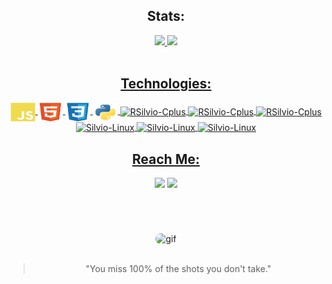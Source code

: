   
<div align="center">
<h2>Stats: </h2>
  <a href="https://github.com/silviorodrigues98">
  <img height="180em" src="https://github-readme-stats.vercel.app/api?username=silviorodrigues98&show_icons=true&theme=gotham&include_all_commits=true&count_private=true"/>
  <img height="180em" src="https://github-readme-stats.vercel.app/api/top-langs/?username=silviorodrigues98&layout=compact&langs_count=7&theme=gotham"/>
</div>
<div align="center"><br>
  <h2>Technologies: </h2>
  <img align="center" alt="Silvio-Js" height="30" width="40" src="https://raw.githubusercontent.com/devicons/devicon/master/icons/javascript/javascript-plain.svg">
  <img align="center" alt="Silvio-HTML" height="30" width="40" src="https://raw.githubusercontent.com/devicons/devicon/master/icons/html5/html5-original.svg">
  <img align="center" alt="Silvio-CSS" height="30" width="40" src="https://raw.githubusercontent.com/devicons/devicon/master/icons/css3/css3-original.svg">
  <img align="center" alt="Silvio-Python" height="30" width="40" src="https://raw.githubusercontent.com/devicons/devicon/master/icons/python/python-original.svg">
  <img align="center" alt="RSilvio-Cplus" height="30" width="40" src="https://cdn.jsdelivr.net/gh/devicons/devicon/icons/cplusplus/cplusplus-original.svg">
  <img align="center" alt="RSilvio-Cplus" height="30" width="40" src="https://cdn.jsdelivr.net/gh/devicons/devicon/icons/wordpress/wordpress-plain.svg">
  <img align="center" alt="RSilvio-Cplus" height="30" width="40" src="https://cdn.jsdelivr.net/gh/devicons/devicon/icons/arduino/arduino-original.svg">
  <img align="center" alt="Silvio-Linux" height="30" width="40" src="https://cdn.jsdelivr.net/gh/devicons/devicon/icons/linux/linux-original.svg">
  <img align="center" alt="Silvio-Linux" height="30" width="40" src="https://cdn.jsdelivr.net/gh/devicons/devicon/icons/git/git-original.svg">
  <img align="center" alt="Silvio-Linux" height="30" width="40" src="https://cdn.jsdelivr.net/gh/devicons/devicon/icons/mysql/mysql-original.svg">
          
  
</div>
 
<div align="center"> 
  <h2>Reach Me: </h2>
  <a href = "mailto:silviorodrigues98@hotmail.com" target="_blank" ><img src="https://img.shields.io/badge/-Gmail-%23333?style=for-the-badge&logo=gmail&logoColor=white"></a>
  <a href="https://www.linkedin.com/in/silviorodrigues98" target="_blank"><img src="https://img.shields.io/badge/-LinkedIn-%230077B5?style=for-the-badge&logo=linkedin&logoColor=white"></a>  
</div>
  
  <div align="center">
   <br><br><br><br>
    
    
    
   <img align="center" alt="gif" height="30%" style="border-radius:50px" src="https://th.bing.com/th/id/R.a2b4ae4ebabcd10ff10a1581366f6df2?rik=HV0c317HttvMvA&pid=ImgRaw&r=0">
  </div>
    
   <div align="center">
     <br>
     <blockquote>"You miss 100% of the shots you don't take."</blockquote>
  </div>
